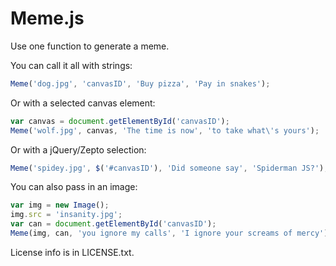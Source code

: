 Meme.js
=======

Use one function to generate a meme.

You can call it all with strings:

```javascript
Meme('dog.jpg', 'canvasID', 'Buy pizza', 'Pay in snakes');
```

Or with a selected canvas element:

```javascript
var canvas = document.getElementById('canvasID');
Meme('wolf.jpg', canvas, 'The time is now', 'to take what\'s yours');
```

Or with a jQuery/Zepto selection:

```javascript
Meme('spidey.jpg', $('#canvasID'), 'Did someone say', 'Spiderman JS?');
```

You can also pass in an image:

```javascript
var img = new Image();
img.src = 'insanity.jpg';
var can = document.getElementById('canvasID');
Meme(img, can, 'you ignore my calls', 'I ignore your screams of mercy');
```

License info is in LICENSE.txt.
